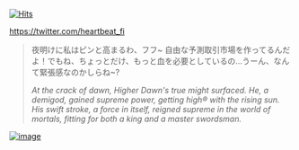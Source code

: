 [![Hits](https://hits.seeyoufarm.com/api/count/incr/badge.svg?url=https%3A%2F%2Fgithub.com%2Fhigherdawn%2Fhigherdawn&count_bg=%23000000&title_bg=%23000000&icon=ghostery.svg&icon_color=%23E7E7E7&title=HITS&edge_flat=true)](https://hits.seeyoufarm.com)

https://twitter.com/heartbeat_fi

> 夜明けに私はピンと高まるわ、フフ~ 自由な予測取引市場を作ってるんだよ！でもね、ちょっとだけ、もっと血を必要としているの...うーん、なんて緊張感なのかしらね~? 
>
>*At the crack of dawn, Higher Dawn's true might surfaced. He, a demigod, gained supreme power, getting high® with the rising sun. His swift stroke, a force in itself, reigned supreme in the world of mortals, fitting for both a king and a master swordsman.*

<a href="https://github.com/heartbeat-exchange">
  
![image](https://github.com/higherdawn/higherdawn/assets/137513898/ee5ff44a-8c17-4346-811f-0580f8a19d09)

</a>
